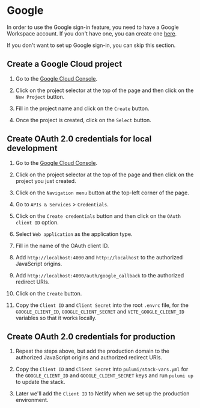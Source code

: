 # Google

In order to use the Google sign-in feature, you need to have a Google Workspace account. If you don't have one, you can create one [here](https://workspace.google.com/).

If you don't want to set up Google sign-in, you can skip this section.

## Create a Google Cloud project

1. Go to the [Google Cloud Console](https://console.cloud.google.com/).

2. Click on the project selector at the top of the page and then click on the `New Project` button.

3. Fill in the project name and click on the `Create` button.

4. Once the project is created, click on the `Select` button.

## Create OAuth 2.0 credentials for local development

1. Go to the [Google Cloud Console](https://console.cloud.google.com/).

2. Click on the project selector at the top of the page and then click on the project you just created.

3. Click on the `Navigation menu` button at the top-left corner of the page.

4. Go to `APIs & Services` > `Credentials`.

5. Click on the `Create credentials` button and then click on the `OAuth client ID` option.

6. Select `Web application` as the application type.

7. Fill in the name of the OAuth client ID.

8. Add `http://localhost:4000` and `http://localhost` to the authorized JavaScript origins.

9. Add `http://localhost:4000/auth/google_callback` to the authorized redirect URIs.

10. Click on the `Create` button.

11. Copy the `Client ID` and `Client Secret` into the root `.envrc` file, for the `GOOGLE_CLIENT_ID`, `GOOGLE_CLIENT_SECRET` and `VITE_GOOGLE_CLIENT_ID` variables so that it works locally.

## Create OAuth 2.0 credentials for production

1. Repeat the steps above, but add the production domain to the authorized JavaScript origins and authorized redirect URIs.

2. Copy the `Client ID` and `Client Secret` into `pulumi/stack-vars.yml` for the `GOOGLE_CLIENT_ID` and `GOOGLE_CLIENT_SECRET` keys and run `pulumi up` to update the stack.

3. Later we'll add the `Client ID` to Netlify when we set up the production environment.
